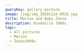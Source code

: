 ```yaml
---
queryKey: gallery-picture
image: /img/img_20201124_0026.jpg
title: Marion and Baby Zanna
description: Kundalila 1960s
tags:
  - All pictures
  - Marion
  - Zanna1960s
---
```

